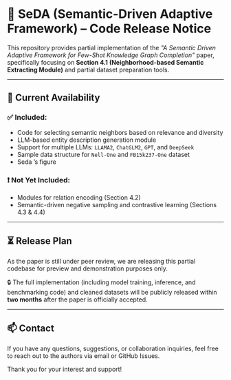 # 📘 SeDA (Semantic-Driven Adaptive Framework) – Code Release Notice

This repository provides partial implementation of the *"A Semantic Driven Adaptive Framework for Few-Shot Knowledge Graph Completion"* paper, specifically focusing on **Section 4.1 (Neighborhood-based Semantic Extracting Module)** and partial dataset preparation tools.

---

## 📌 Current Availability

### ✅ Included:
- Code for selecting semantic neighbors based on relevance and diversity
- LLM-based entity description generation module
- Support for multiple LLMs: `LLAMA2`, `ChatGLM2`, `GPT`, and `DeepSeek`
- Sample data structure for `Nell-One` and `FB15k237-One` dataset
- Seda ’s figure

### ❗ Not Yet Included:
- Modules for relation encoding (Section 4.2)
- Semantic-driven negative sampling and contrastive learning (Sections 4.3 & 4.4)


---

## ⏳ Release Plan

As the paper is still under peer review, we are releasing this partial codebase for preview and demonstration purposes only.

🔒 The full implementation (including model training, inference, and benchmarking code) and cleaned datasets will be publicly released within **two months** after the paper is officially accepted.

---

## 📫 Contact

If you have any questions, suggestions, or collaboration inquiries, feel free to reach out to the authors via email or GitHub Issues.

Thank you for your interest and support!
